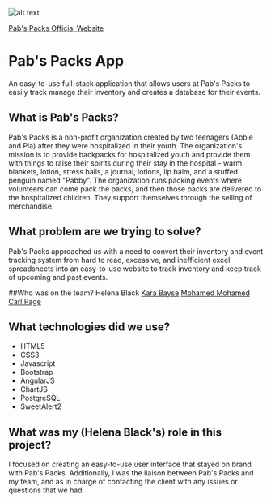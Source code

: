 ![alt text](http://static1.squarespace.com/static/55228cd1e4b0b038c6cc77e2/t/5852e6086b8f5b4253c517b0/1501518335571/?format=1500w "Logo Image")

[Pab's Packs Official Website](http://www.pabspacks.org)

# Pab's Packs App
An easy-to-use full-stack application that allows users at Pab's Packs to easily track manage their inventory and creates a database for their events.

## What is Pab's Packs?
Pab's Packs is a non-profit organization created by two teenagers (Abbie and Pia) after they were hospitalized in their youth. The organization's mission is to provide backpacks for hospitalized youth and provide them with things to raise their spirits during their stay in the hospital - warm blankets, lotion, stress balls, a journal, lotions, lip balm, and a stuffed penguin named "Pabby". The organization runs packing events where volunteers can come pack the packs, and then those packs are delivered to the hospitalized children. They support themselves through the selling of merchandise.

## What problem are we trying to solve?
Pab's Packs approached us with a need to convert their inventory and event tracking system from hard to read, excessive, and inefficient excel spreadsheets into an easy-to-use website to track inventory and keep track of upcoming and past events.

##Who was on the team?
Helena Black
[Kara Bayse](https://github.com/karabayse)
[Mohamed Mohamed](https://github.com/mohamedtwice)
[Carl Page](https://github.com/carlpage)

## What technologies did we use?
+ HTML5
+ CSS3
+ Javascript
+ Bootstrap
+ AngularJS
+ ChartJS
+ PostgreSQL
+ SweetAlert2

## What was my (Helena Black's) role in this project?
I focused on creating an easy-to-use user interface that stayed on brand with Pab's Packs. Additionally, I was the liaison between Pab's Packs and my team, and as in charge of contacting the client with any issues or questions that we had.
